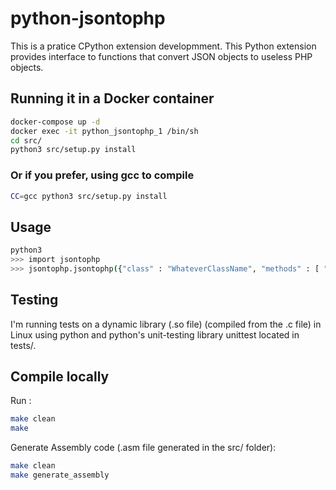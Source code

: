 # python-jsontophp

This is a pratice CPython extension developmment.
This Python extension provides interface to functions that convert JSON objects to useless PHP objects.

## Running it in a Docker container
```sh
docker-compose up -d
docker exec -it python_jsontophp_1 /bin/sh
cd src/
python3 src/setup.py install
```
### Or if you prefer, using gcc to compile
```sh
CC=gcc python3 src/setup.py install
```

## Usage
```sh
python3
>>> import jsontophp
>>> jsontophp.jsontophp({"class" : "WhateverClassName", "methods" : [ "method1", "method2"], "members" ["member1", "member2", "member3"]}, "output/write.php")
```

## Testing 
I'm running tests on a dynamic library (.so file) (compiled from the .c file) in Linux using python and python's unit-testing library unittest located in tests/.

## Compile locally
Run :
```sh
make clean
make
```
Generate Assembly code (.asm file generated in the src/ folder):
```sh
make clean
make generate_assembly
```

